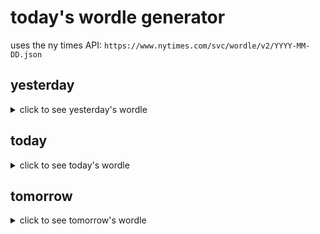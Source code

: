 # today's wordle generator

uses the ny times API: `https://www.nytimes.com/svc/wordle/v2/YYYY-MM-DD.json`

## yesterday

<details>
    <summary>click to see yesterday's wordle</summary>

    shift

</details>

## today

<details>
    <summary>click to see today's wordle</summary>

    chain

</details>

## tomorrow

<details>
    <summary>click to see tomorrow's wordle</summary>

    house

</details>
